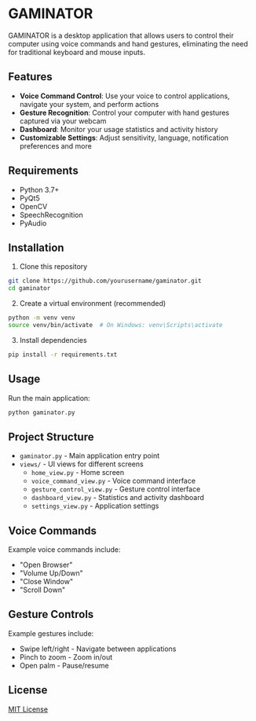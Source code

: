 
# GAMINATOR

GAMINATOR is a desktop application that allows users to control their computer using voice commands and hand gestures, eliminating the need for traditional keyboard and mouse inputs.

## Features

- **Voice Command Control**: Use your voice to control applications, navigate your system, and perform actions
- **Gesture Recognition**: Control your computer with hand gestures captured via your webcam
- **Dashboard**: Monitor your usage statistics and activity history
- **Customizable Settings**: Adjust sensitivity, language, notification preferences and more

## Requirements

- Python 3.7+
- PyQt5
- OpenCV
- SpeechRecognition
- PyAudio

## Installation

1. Clone this repository
```bash
git clone https://github.com/yourusername/gaminator.git
cd gaminator
```

2. Create a virtual environment (recommended)
```bash
python -m venv venv
source venv/bin/activate  # On Windows: venv\Scripts\activate
```

3. Install dependencies
```bash
pip install -r requirements.txt
```

## Usage

Run the main application:
```bash
python gaminator.py
```

## Project Structure

- `gaminator.py` - Main application entry point
- `views/` - UI views for different screens
  - `home_view.py` - Home screen
  - `voice_command_view.py` - Voice command interface
  - `gesture_control_view.py` - Gesture control interface
  - `dashboard_view.py` - Statistics and activity dashboard
  - `settings_view.py` - Application settings

## Voice Commands

Example voice commands include:
- "Open Browser"
- "Volume Up/Down"
- "Close Window"
- "Scroll Down"

## Gesture Controls

Example gestures include:
- Swipe left/right - Navigate between applications
- Pinch to zoom - Zoom in/out
- Open palm - Pause/resume

## License

[MIT License](LICENSE)
